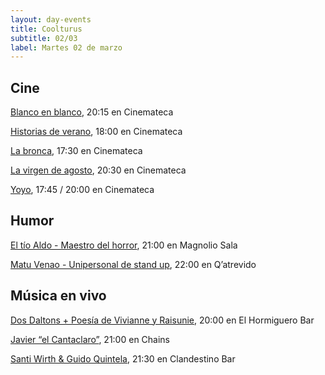 ```yaml
---
layout: day-events
title: Coolturus
subtitle: 02/03
label: Martes 02 de marzo
---
```


## Cine

[Blanco en blanco](https://cinemateca.org.uy/peliculas/965), 20:15 en Cinemateca

[Historias de verano](https://cinemateca.org.uy/peliculas/1002), 18:00 en Cinemateca

[La bronca](https://cinemateca.org.uy/peliculas/945), 17:30 en Cinemateca

[La virgen de agosto](https://cinemateca.org.uy/peliculas/929), 20:30 en Cinemateca

[Yoyo](https://cinemateca.org.uy/peliculas/1115), 17:45 / 20:00 en Cinemateca

## Humor

[El tío Aldo - Maestro del horror](https://magnoliosala.uy/evento/el-tio-aldo_6), 21:00 en Magnolio Sala

[Matu Venao - Unipersonal de stand up](https://instagram.com/qatrevido?igshid=8bj6dzn4g7aj), 22:00 en Q’atrevido

## Música en vivo

[Dos Daltons + Poesía de Vivianne y Raisunie](https://instagram.com/elhormiguerobar?igshid=1c4tb3dthy2fo), 20:00 en El Hormiguero Bar 

[Javier “el Cantaclaro”](https://instagram.com/chains_disco?igshid=1dp7lgcxxx99t), 21:00 en Chains

[Santi Wirth & Guido Quintela](https://instagram.com/clandestino__bar?igshid=mze5rflfmmi4), 21:30 en Clandestino Bar
